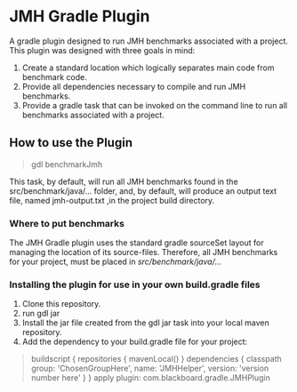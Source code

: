 # JMH Gradle Plugin #
A gradle plugin designed to run JMH benchmarks associated with a project. This plugin was designed with three goals in mind:
1. Create a standard location which logically separates main code from benchmark code.
2. Provide all dependencies necessary to compile and run JMH benchmarks.
3. Provide a gradle task that can be invoked on the command line to run all benchmarks associated with a project.

## How to use the Plugin ##

> gdl benchmarkJmh

This task, by default, will run all JMH benchmarks found in the src/benchmark/java/... folder, and,
by default, will produce an output text file, named jmh-output.txt ,in the project build directory.

### Where to put benchmarks ###
The JMH Gradle plugin uses the standard gradle sourceSet layout for managing the location of its source-files. Therefore,
all JMH benchmarks for your project, must be placed in *src/benchmark/java/...*

### Installing the plugin for use in your own build.gradle files ###
1. Clone this repository.
2. run gdl jar
3. Install the jar file created from the gdl jar task into your local maven repository.
4. Add the dependency to your build.gradle file for your project:

>   buildscript {
>   repositories {
>   mavenLocal()
>       }
>   dependencies {
>   classpath group: 'ChosenGroupHere', name: 'JMHHelper', version: 'version number here'
>   }
>   }
>   apply plugin: com.blackboard.gradle.JMHPlugin

